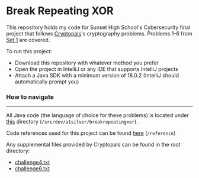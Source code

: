 # Break Repeating XOR

This repository holds my code for Sunset High School's Cybersecurity final project that follows [Cryptopals](https://cryptopals.com/)'s cryptography problems.  Problems 1-6 from [Set 1](https://cryptopals.com/sets/1) are covered.

To run this project:
 - Download this repository with whatever method you prefer
 - Open the project in IntelliJ or any IDE that supports IntelliJ projects
 - Attach a Java SDK with a minimum version of 18.0.2 (IntelliJ should automatically prompt you)

### How to navigate
---
All Java code (the language of choice for these problems) is located under [this](https://github.com/a1silver/break-repeating-xor/tree/master/src/dev/a1silver/breakrepeatingxor) directory (`/src/dev/a1silver/breakrepeatingxor`).

Code references used for this project can be found [here](https://github.com/a1silver/break-repeating-xor/tree/master/reference) (`/reference`)

Any supplemental files provided by Cryptopals can be found in the root directory:
 - [challenge4.txt](https://github.com/a1silver/break-repeating-xor/blob/master/challenge4.txt)
 - [challenge6.txt](https://github.com/a1silver/break-repeating-xor/blob/master/challenge6.txt)